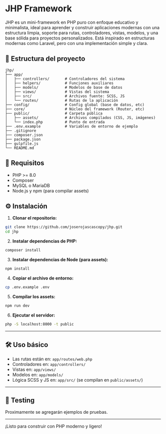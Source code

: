 # JHP Framework

JHP es un mini-framework en PHP puro con enfoque educativo y minimalista, ideal para aprender y construir aplicaciones modernas con una estructura limpia, soporte para rutas, controladores, vistas, modelos, y una base sólida para proyectos personalizados. Está inspirado en estructuras modernas como Laravel, pero con una implementación simple y clara.

## 📁 Estructura del proyecto

```
jhp/
├── app/
│   ├── controllers/       # Controladores del sistema
│   ├── helpers/           # Funciones auxiliares
│   ├── models/            # Modelos de base de datos
│   ├── views/             # Vistas del sistema
│   ├── src/               # Archivos fuente: SCSS, JS
│   └── routes/            # Rutas de la aplicación
├── config/                # Config global (base de datos, etc)
├── core/                  # Núcleo del framework (Router, etc)
├── public/                # Carpeta pública
│   ├── assets/            # Archivos compilados (CSS, JS, imágenes)
│   └── index.php          # Punto de entrada
├── .env.example           # Variables de entorno de ejemplo
├── .gitignore
├── composer.json
├── package.json
├── gulpfile.js
└── README.md
```

## 🚀 Requisitos

- PHP >= 8.0
- Composer
- MySQL o MariaDB
- Node.js y npm (para compilar assets)

## ⚙️ Instalación

1. **Clonar el repositorio:**

```bash
git clone https://github.com/joserojascascopy/jhp.git
cd jhp
```

2. **Instalar dependencias de PHP:**

```bash
composer install
```

3. **Instalar dependencias de Node (para assets):**

```bash
npm install
```

4. **Copiar el archivo de entorno:**

```bash
cp .env.example .env
```

5. **Compilar los assets:**

```bash
npm run dev
```

6. **Ejecutar el servidor:**

```bash
php -S localhost:8000 -t public
```

---

## 🛠️ Uso básico

- Las rutas están en: `app/routes/web.php`
- Controladores en: `app/controllers/`
- Vistas en: `app/views/`
- Modelos en: `app/models/`
- Lógica SCSS y JS en: `app/src/` (se compilan en `public/assets/`)

---

## 🧪 Testing

Proximamente se agregarán ejemplos de pruebas.

---

¡Listo para construir con PHP moderno y ligero!